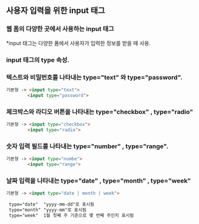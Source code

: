 ## 사용자 입력을 위한 input 태그  
### 웹 폼의 다양한 곳에서 사용하는 input 태그
*input 태그는 다양한 폼에서 사용자가 입력한 정보를 받을 때 사용.  

### input 태그의 type 속성. 
  
### 텍스트와 비밀번호를 나타내는 type="text" 와 type="password". 
```html
기본형 -> <input type="text">
        <input type="password">
```

### 체크박스와 라디오 버튼을 나타내는 type="checkbox" , type="radio"
```html
기본형 -> <input type="checkbox">
        <input type="radio">
```

### 숫자 입력 필드를 나타내는 type="number" , type="range". 
```html
기본형 -> <input type="numbe">
        <input type="range">
```

### 날짜 입력을 나타내는  type="date" , type="month" , type="week" 
```html
기본형 -> <input type="date | month | week"> 
 
 type="date"  "yyyy-mm-dd"로 표시됨
 type="month" "yyyy-mm"로 표시됨
 type="week"  1월 첫째 주 기준으로 몇 번째 주인지 표시됨
```

